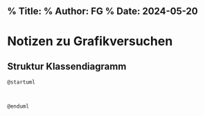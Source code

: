 % Title: 
% Author: FG 
% Date: 2024-05-20 
--- 


# Notizen zu Grafikversuchen 


## Struktur Klassendiagramm 


```plantuml
@startuml 



@enduml 
```



